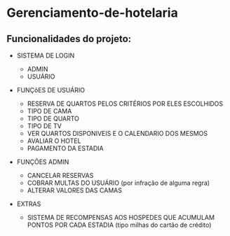 # Gerenciamento-de-hotelaria

## Funcionalidades do projeto:
- SISTEMA DE LOGIN
	- ADMIN
	- USUÁRIO

- FUNÇõES DE USUÁRIO
	- RESERVA DE QUARTOS PELOS CRITÉRIOS POR ELES ESCOLHIDOS
	- TIPO DE CAMA
	- TIPO DE QUARTO
	- TIPO DE TV
	- VER QUARTOS DISPONIVEIS E O CALENDARIO DOS MESMOS
	- AVALIAR O HOTEL
	- PAGAMENTO DA ESTADIA 

- FUNÇÕES ADMIN
	- CANCELAR RESERVAS
	- COBRAR MULTAS DO USUÁRIO (por infração de alguma regra)
   	- ALTERAR VALORES DAS CAMAS
   
- EXTRAS 
	- SISTEMA DE RECOMPENSAS AOS HOSPEDES QUE ACUMULAM PONTOS POR CADA ESTADIA (tipo milhas do cartão de crédito)
